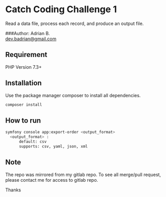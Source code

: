 # Catch Coding Challenge 1

Read a data file, process each record, and produce an output file.

###Author:
Adrian B. <br>
dev.badrian@gmail.com

## Requirement

PHP Version 7.3+


## Installation

Use the package manager composer to install all dependencies.

```bash
composer install
```

## How to run
```bash
symfony console app:export-order <output_format>
  <output_format> : 
      default: csv
      supports: csv, yaml, json, xml
```

## Note
The repo was mirrored from my gitlab repo. To see all merge/pull request, please contact me for access to gitlab repo.

Thanks
